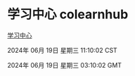 # 学习中心 colearnhub
[学习中心](http://219.139.196.74:56308/colearnhub/)

2024年 06月 19日 星期三 11:10:02 CST

2024年 06月 19日 星期三 03:10:02 GMT
